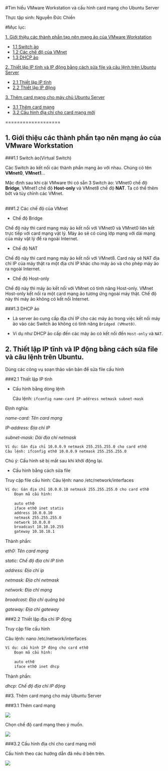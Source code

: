 #Tìm hiểu VMware Workstation và cấu hình card mạng cho Ubuntu Server

Thực tập sinh: Nguyễn Đức Chiến

#Mục lục:

[1. Giới thiệu các thành phần tạo nên mạng ảo của VMware Workstation](#Gioithieu) 

* [1.1 Switch ảo](#Switch) 
* [1.2 Các chế độ của VMnet](#VMnet)
* [1.3 DHCP ảo](#Dhcp) 

[2. Thiết lập IP tĩnh và IP động bằng cách sửa file và câu lệnh trên Ubuntu Server](#IP)

* [2.1 Thiết lập IP tĩnh](#IPtinh)
* [2.2 Thiết lập IP động](#IPdong)

[3. Thêm card mạng cho máy chủ Ubuntu Server](#Themcard)

* [3.1 Thêm card mạng](#adcard)
* [3.2 Cấu hình địa chỉ cho card mạng mới](#cauhinh)

===================

<a name="Gioithieu"></a>
## 1. Giới thiệu các thành phần tạo nên mạng ảo của VMware Workstation 
<a name="Switch"></a>
###1.1 Switch ảo(Virtual Switch)

Các Switch ảo kết nối các thành phần mạng ảo với nhau. Chúng có tên **VMnet0**, **VMnet1**...

Mặc định sau khi cài VMware thì có sẵn 3 Switch ảo: VMnet0 chế độ **Bridge**, VMnet1 chế độ **Host-only** và VMnet8 chế độ **NAT**.
		Ta có thể thêm bớt và tủy chỉnh các VMnet.
		
<a name="VMnet"></a>		
###1.2 Các chế độ của VMnet 

* Chế độ Bridge 

Chế độ này thì card mạng máy ảo kết nối với VMnet0 và VMnet0 liên kết trực tiếp với card mạng vật lý. Máy ảo sẽ có cùng lớp mạng với dải mạng của máy vật lý để ra ngoài Internet.

* Chế độ NAT

Chế độ này thì card mạng máy ảo kết nối với VMnet8. Card này sẽ NAT địa chỉ IP của máy thật ra một địa chỉ IP khác cho máy ảo và cho phép máy ảo ra ngoài Internet.

* Chế độ Host-only

Chế độ này thì máy ảo kết nối với VMnet có tính năng Host-only. VMnet Host-only kết nối ra một card mạng ảo tương ứng ngoài máy thật. Chế độ này thì máy ảo không có kết nối Internet.

<a name="Dhcp"></a>
###1.3 DHCP ảo
* Là  server ảo cung cấp địa chỉ IP cho các máy ảo trong việc kết nối máy ảo vào các Switch ảo không có tính năng `Bridged (VMnet0)`.

* Ví dụ như DHCP ảo cấp đến các máy ảo có kết nối đến `Host-only` và `NAT`.

<a name="IP"></a>	
## 2. Thiết lập IP tĩnh và IP động bằng cách sửa file và câu lệnh trên Ubuntu.
 Dùng các công vụ soạn thảo văn bản để sửa file cấu hình 

<a name="IPtinh"></a>
###2.1 Thiết lập IP tĩnh

* Cấu hình bằng dòng lệnh

	Câu lệnh: `ifconfig name-card IP-address netmask subnet-mask`
	
Định nghĩa:	

*name-card: Tên card mạng*

*IP-address: Địa chỉ IP*

*subnet-mask: Dải địa chỉ netmask*
```sh
Ví dụ: Gán địa chỉ 10.0.0.9 netmask 255.255.255.0 cho card eth0 
Câu lệnh: ifconfig eth0 10.0.0.9 netmask 255.255.255.0 
```
Chú ý: Cấu hình sẽ bị mất sau khi khởi động lại.
	
* Cấu hình bằng cách sửa file


Truy cập file cấu hình:
Câu lệnh: nano /etc/network/interfaces
```sh
Ví dụ: Gán địa chỉ 10.0.0.10 netmask 255.255.255.0 cho card eth0
	Đoạn mã cấu hình:
	
	auto eth0
	iface eth0 inet statis
	address 10.0.0.10
	netmask 255.255.255.0
	network 10.0.0.0
	broadcast 10.10.10.255
	gateway 10.10.10.1
```
Thành phần: 

*eth0: Tên card mạng*

*static: Chế độ địa chỉ IP tĩnh*

*address: Địa chỉ ip*

*netmask: Địa chỉ netmask*

*network: Địa chỉ mạng*

*broadcast: Địa chỉ quảng bá*

*gateway: Địa chỉ gateway*

<a name="IPdong"></a>
###2.2 Thiết lập địa chỉ IP động 

Truy cập file cấu hình

Câu lệnh: nano /etc/network/interfaces
```sh	
Ví dụ: cấu hình IP động cho card eth0
	Đoạn mã cấu hình:
	
	auto eth0
	iface eth0 inet dhcp
```	
Thành phần: 

*dhcp: Chế độ địa chỉ IP động*

<a name="Themcard"></a>	
##3.	Thêm card mạng cho máy Ubuntu Server

<a name="addcard"></a>
###3.1 Thêm card mạng  

<img src=http://i.imgur.com/6i0Uidn.jpg> 

Chọn chế độ card mạng theo ý muốn.

<img src=http://i.imgur.com/1ZsMU59.jpg>


<a name="cauhinh"></a>
###3.2 Cấu hình địa chỉ cho card mạng mới 

Cấu hình theo các hướng dẫn đã nêu ở bên trên.

<img src=http://i.imgur.com/FdK5JEk.jpg> 
	
